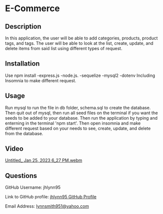 # E-Commerce

## Description 
  In this application, the user will be able to add categories, products, product tags, and tags. The user will be able to look at the list, create, update, and delete items from said list using different types of request. 

  ## Installation
  Use npm install 
    -express.js
    -node.js. 
    -sequelize
    -mysql2
    -dotenv
  Including Insomnia to make different request.

  ## Usage
  Run mysql to run the file in db folder, schema.sql to create the database. Then quit out of mysql, then run all seed files on the terminal if you want the seeds to be added to your database. Then run the application by typing and enterning in the terminal 'npm start'. Then open insomnia and make different request based on your needs to see, create, update, and delete from the database.

  ## Video
[Untitled_ Jan 25, 2023 6_27 PM.webm](https://user-images.githubusercontent.com/109389786/214752637-887f8660-ec5f-4726-8091-52b074789f10.webm)


  ## Questions
  GitHub Username: jhlynn95

  Link to GitHub profile: [jhlynn95 GitHub Profile](https://github.com/jhlynn95)

  Email Address: lynnsmith951@yahoo.com
